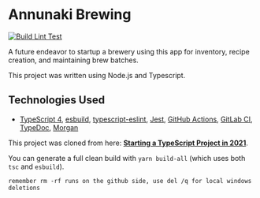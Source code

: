 # Annunaki Brewing

[![Build Lint Test](https://github.com/roatanrich/annunaki-brewing/actions/workflows/build-lint-test.yml/badge.svg)](https://github.com/roatanrich/annunaki-brewing/actions/workflows/build-lint-test.yml)

A future endeavor to startup a brewery using this app for inventory, recipe creation, and maintaining brew batches.

This project was written using Node.js and Typescript.

## Technologies Used

- [TypeScript 4](https://www.typescriptlang.org/), [esbuild](https://esbuild.github.io/), [typescript-eslint](https://github.com/typescript-eslint/typescript-eslint), [Jest](https://jestjs.io/docs/getting-started), [GitHub Actions](https://docs.github.com/en/actions), [GitLab CI](https://docs.gitlab.com/ee/ci/), [TypeDoc](https://typedoc.org/guides/doccomments/), [Morgan](https://www.npmjs.com/package/@types/morgan)

This project was cloned from here: **[Starting a TypeScript Project in 2021](https://www.metachris.com/2021/04/starting-a-typescript-project-in-2021/)**.

You can generate a full clean build with `yarn build-all` (which uses both `tsc` and `esbuild`).

```
remember rm -rf runs on the github side, use del /q for local windows deletions
```
